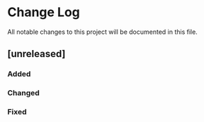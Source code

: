 # Change Log
All notable changes to this project will be documented in this file.
## [unreleased]

### Added

### Changed

### Fixed